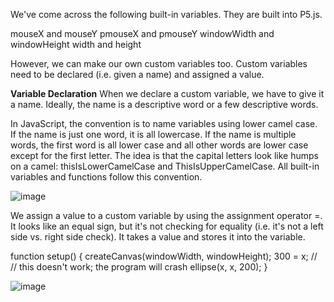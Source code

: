 We've come across the following built-in variables. 
They are built into P5.js.

mouseX and mouseY
pmouseX and pmouseY
windowWidth  and windowHeight
width and height

However, we can make our own custom variables too. Custom variables need to be declared (i.e. given a name) and assigned a value.


**Variable Declaration**
When we declare a custom variable, we have to give it a name. Ideally, the name is a descriptive word or a few descriptive words.

In JavaScript, the convention is to name variables using lower camel case. If the name is just one word, it is all lowercase. If the name is multiple words, the first word is all lower case and all other words are lower case except for the first letter. The idea is that the capital letters look like humps on a camel: thisIsLowerCamelCase and ThisIsUpperCamelCase. All built-in variables and functions follow this convention.

![image](https://github.com/Sshiril/Javascript/assets/113382540/377d447d-55f7-417a-8359-f5dc69d4088b)

We assign a value to a custom variable by using the assignment operator =. It looks like an equal sign, but it's not checking for equality (i.e. it's not a left side vs. right side check). It takes a value and stores it into the variable.


function setup() 
{
  createCanvas(windowWidth, windowHeight);
  300 = x; // // this doesn't work; the program will crash
  ellipse(x, x, 200);
}

![image](https://github.com/Sshiril/Javascript/assets/113382540/49b1758a-80f6-4098-9e99-1b6382fd0b60)










